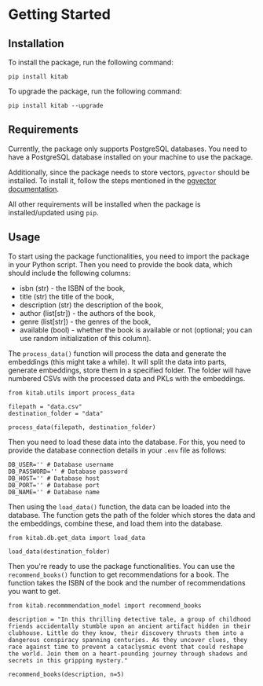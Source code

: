 # Getting Started

## Installation

To install the package, run the following command:

```{bash}
pip install kitab
```

To upgrade the package, run the following command:

```{bash}
pip install kitab --upgrade
```

## Requirements

Currently, the package only supports PostgreSQL databases. You need to have a PostgreSQL database installed on your machine to use the package.

Additionally, since the package needs to store vectors, `pgvector` should be installed. To install it, follow the steps mentioned in the [pgvector documentation](https://pgvector.dev/docs/installation/).

All other requirements will be installed when the package is installed/updated using `pip`.

## Usage

To start using the package functionalities, you need to import the package in your Python script. Then you need to provide the book data, which should include the following columns:

- isbn (str) - the ISBN of the book,
- title (str) the title of the book, 
- description (str) the description of the book,
- author (list[str]) - the authors of the book,
- genre (list[str]) - the genres of the book,
- available (bool) - whether the book is available or not (optional; you can use random initialization of this column).

The `process_data()` function will process the data and generate the embeddings (this might take a while). It will split the data into parts, generate embeddings, store them in a specified folder. The folder will have numbered CSVs with the processed data and PKLs with the embeddings.

```{python}
from kitab.utils import process_data

filepath = "data.csv"
destination_folder = "data"

process_data(filepath, destination_folder)
```

Then you need to load these data into the database. For this, you need to provide the database connection details in your `.env` file as follows: 

```{bash}
DB_USER='' # Database username
DB_PASSWORD='' # Database password
DB_HOST='' # Database host
DB_PORT='' # Database port
DB_NAME='' # Database name
```

Then using the `load_data()` function, the data can be loaded into the database. The function gets the path of the folder which stores the data and the embeddings, combine these, and load them into the database.

```{python}
from kitab.db.get_data import load_data

load_data(destination_folder)
```

Then you're ready to use the package functionalities. You can use the `recommend_books()` function to get recommendations for a book. The function takes the ISBN of the book and the number of recommendations you want to get.

```{python}
from kitab.recommmendation_model import recommend_books

description = "In this thrilling detective tale, a group of childhood friends accidentally stumble upon an ancient artifact hidden in their clubhouse. Little do they know, their discovery thrusts them into a dangerous conspiracy spanning centuries. As they uncover clues, they race against time to prevent a cataclysmic event that could reshape the world. Join them on a heart-pounding journey through shadows and secrets in this gripping mystery."

recommend_books(description, n=5)
```